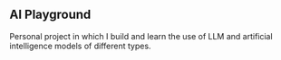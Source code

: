## AI Playground

Personal project in which I build and learn the use of LLM and artificial intelligence models of different types.